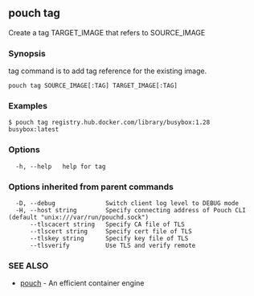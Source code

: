 ## pouch tag

Create a tag TARGET_IMAGE that refers to SOURCE_IMAGE

### Synopsis

tag command is to add tag reference for the existing image.

```
pouch tag SOURCE_IMAGE[:TAG] TARGET_IMAGE[:TAG]
```

### Examples

```
$ pouch tag registry.hub.docker.com/library/busybox:1.28 busybox:latest
```

### Options

```
  -h, --help   help for tag
```

### Options inherited from parent commands

```
  -D, --debug              Switch client log level to DEBUG mode
  -H, --host string        Specify connecting address of Pouch CLI (default "unix:///var/run/pouchd.sock")
      --tlscacert string   Specify CA file of TLS
      --tlscert string     Specify cert file of TLS
      --tlskey string      Specify key file of TLS
      --tlsverify          Use TLS and verify remote
```

### SEE ALSO

* [pouch](pouch.md)	 - An efficient container engine

